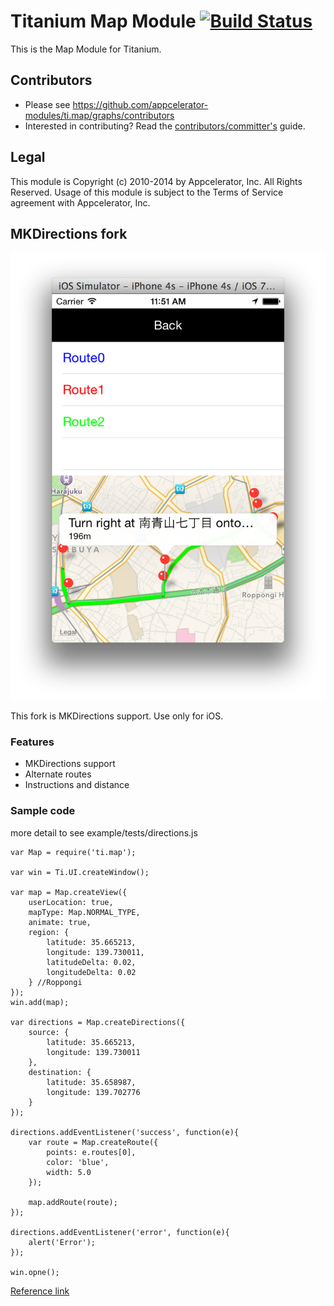 # Titanium Map Module [![Build Status](https://travis-ci.org/appcelerator-modules/ti.map.svg)](https://travis-ci.org/appcelerator-modules/ti.map)

This is the Map Module for Titanium.

## Contributors

* Please see https://github.com/appcelerator-modules/ti.map/graphs/contributors
* Interested in contributing? Read the [contributors/committer's](https://wiki.appcelerator.org/display/community/Home) guide.

## Legal

This module is Copyright (c) 2010-2014 by Appcelerator, Inc. All Rights Reserved. Usage of this module is subject to 
the Terms of Service agreement with Appcelerator, Inc.  

## MKDirections fork

![snapshot.png](snapshot.png)

This fork is MKDirections support.
Use only for iOS.

### Features

* MKDirections support
* Alternate routes
* Instructions and distance

### Sample code

more detail to see example/tests/directions.js

```
var Map = require('ti.map');

var win = Ti.UI.createWindow();

var map = Map.createView({
    userLocation: true,
    mapType: Map.NORMAL_TYPE,
    animate: true,
    region: {
        latitude: 35.665213,
        longitude: 139.730011,
        latitudeDelta: 0.02,
        longitudeDelta: 0.02
    } //Roppongi
});
win.add(map);

var directions = Map.createDirections({
    source: {
        latitude: 35.665213,
        longitude: 139.730011
    },
    destination: {
        latitude: 35.658987,
        longitude: 139.702776
    }
});

directions.addEventListener('success', function(e){
    var route = Map.createRoute({
        points: e.routes[0],
        color: 'blue',
        width: 5.0
    });

    map.addRoute(route);
});
    
directions.addEventListener('error', function(e){
    alert('Error');
});

win.opne();
```

[Reference link](http://qiita.com/koogawa/items/d047a8056a0db5b05771)